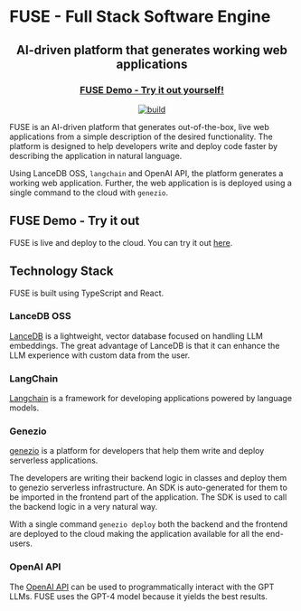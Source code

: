 # FUSE - Full Stack Software Engine

<div align="center">
<h2>AI-driven platform that generates working web applications</h2>
<h3> <u><a href="https://fuse.app.genez.io"> FUSE Demo - Try it out yourself! </a></u> </h3>
</div>

<div align="center">

[![build](https://github.com/genez-io/fuse/actions/workflows/deploy-to-ec2.yml/badge.svg)](https://github.com/Genez-io/fuse/actions/workflows/deploy-to-ec2.yml)

</div>

FUSE is an AI-driven platform that generates out-of-the-box, live web applications from a simple description of the desired functionality. The platform is designed to help developers write and deploy code faster by describing the application in natural language.

Using LanceDB OSS, `langchain` and OpenAI API, the platform generates a working web application.
Further, the web application is is deployed using a single command to the cloud with `genezio`.

## FUSE Demo - Try it out

FUSE is live and deploy to the cloud. You can try it out [here](https://fuse.genez.io).

## Technology Stack

FUSE is built using TypeScript and React.
### LanceDB OSS

[LanceDB](https://lancedb.com) is a lightweight, vector database focused on handling LLM embeddings.
The great advantage of LanceDB is that it can enhance the LLM experience with custom data from the user.

### LangChain
[Langchain](https://python.langchain.com/docs/get_started/introduction.html#use-cases) is a framework for developing applications powered by language models.

### Genezio

[genezio](https://github.com/Genez-io/genezio) is a platform for developers that help them write and deploy serverless applications.

The developers are writing their backend logic in classes and deploy them to genezio serverless infrastructure. An SDK is auto-generated for them to be imported in the frontend part of the application. The SDK is used to call the backend logic in a very natural way.

With a single command `genezio deploy` both the backend and the frontend are deployed to the cloud making the application available for all the end-users.


### OpenAI API

The [OpenAI API](https://platform.openai.com/docs/introduction) can be used to programmatically interact with the GPT LLMs. FUSE uses the GPT-4 model because it yields the best results.
